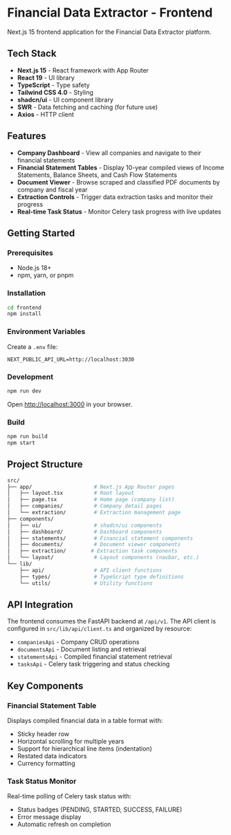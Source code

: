 # Financial Data Extractor - Frontend

Next.js 15 frontend application for the Financial Data Extractor platform.

## Tech Stack

- **Next.js 15** - React framework with App Router
- **React 19** - UI library
- **TypeScript** - Type safety
- **Tailwind CSS 4.0** - Styling
- **shadcn/ui** - UI component library
- **SWR** - Data fetching and caching (for future use)
- **Axios** - HTTP client

## Features

- **Company Dashboard** - View all companies and navigate to their financial statements
- **Financial Statement Tables** - Display 10-year compiled views of Income Statements, Balance Sheets, and Cash Flow Statements
- **Document Viewer** - Browse scraped and classified PDF documents by company and fiscal year
- **Extraction Controls** - Trigger data extraction tasks and monitor their progress
- **Real-time Task Status** - Monitor Celery task progress with live updates

## Getting Started

### Prerequisites

- Node.js 18+
- npm, yarn, or pnpm

### Installation

```bash
cd frontend
npm install
```

### Environment Variables

Create a `.env` file:

```env
NEXT_PUBLIC_API_URL=http://localhost:3030
```

### Development

```bash
npm run dev
```

Open [http://localhost:3000](http://localhost:3000) in your browser.

### Build

```bash
npm run build
npm start
```

## Project Structure

```bash
src/
├── app/                    # Next.js App Router pages
│   ├── layout.tsx          # Root layout
│   ├── page.tsx            # Home page (company list)
│   ├── companies/          # Company detail pages
│   └── extraction/         # Extraction management page
├── components/
│   ├── ui/                 # shadcn/ui components
│   ├── dashboard/          # Dashboard components
│   ├── statements/         # Financial statement components
│   ├── documents/          # Document viewer components
│   ├── extraction/        # Extraction task components
│   └── layout/             # Layout components (navbar, etc.)
└── lib/
    ├── api/                # API client functions
    ├── types/              # TypeScript type definitions
    └── utils/              # Utility functions
```

## API Integration

The frontend consumes the FastAPI backend at `/api/v1`. The API client is configured in `src/lib/api/client.ts` and organized by resource:

- `companiesApi` - Company CRUD operations
- `documentsApi` - Document listing and retrieval
- `statementsApi` - Compiled financial statement retrieval
- `tasksApi` - Celery task triggering and status checking

## Key Components

### Financial Statement Table

Displays compiled financial data in a table format with:

- Sticky header row
- Horizontal scrolling for multiple years
- Support for hierarchical line items (indentation)
- Restated data indicators
- Currency formatting

### Task Status Monitor

Real-time polling of Celery task status with:

- Status badges (PENDING, STARTED, SUCCESS, FAILURE)
- Error message display
- Automatic refresh on completion
